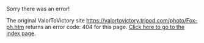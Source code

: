 

Sorry there was an error!

The original ValorToVictory site https://valortovictory.tripod.com/photo/Fox-ph.htm returns an error code: 404 for this page. [Click here to go to the index page](../index.md).
